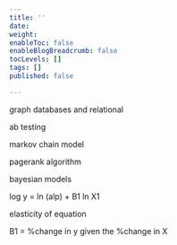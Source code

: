 ```yaml
---
title: ''
date: 
weight: 
enableToc: false
enableBlogBreadcrumb: false
tocLevels: []
tags: []
published: false

---
```

graph databases and relational

ab testing

markov chain model

pagerank algorithm

bayesian models

log y = ln (alp) + B1 ln X1

elasticity of equation

B1 = %change in y given the %change in X
